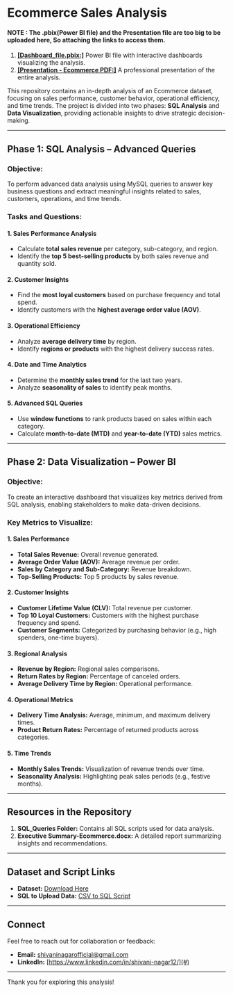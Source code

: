 # Ecommerce Sales Analysis

#### NOTE : The .pbix(Power BI file) and the Presentation file are too big to be uploaded here, So attaching the links to access them.

1. **[[Dashboard_file.pbix:]](https://drive.google.com/file/d/1qg100YR1Otk0u4yJRci5TbssgsC2wT3U/view?usp=sharing)** Power BI file with interactive dashboards visualizing the analysis.
2. **[[Presentation - Ecommerce PDF:]](https://drive.google.com/file/d/1EGWXmA52t6y60a--MH_J6AWcvRMmCpPT/view?usp=sharing)** A professional presentation of the entire analysis.

          
This repository contains an in-depth analysis of an Ecommerce dataset, focusing on sales performance, customer behavior, operational efficiency, and time trends. 
The project is divided into two phases: **SQL Analysis** and **Data Visualization**, providing actionable insights to drive strategic decision-making.

---

## **Phase 1: SQL Analysis – Advanced Queries**

### **Objective:**
To perform advanced data analysis using MySQL queries to answer key business questions and extract meaningful insights related to sales, customers, operations, and time trends.

### **Tasks and Questions:**

#### **1. Sales Performance Analysis**
- Calculate **total sales revenue** per category, sub-category, and region.
- Identify the **top 5 best-selling products** by both sales revenue and quantity sold.

#### **2. Customer Insights**
- Find the **most loyal customers** based on purchase frequency and total spend.
- Identify customers with the **highest average order value (AOV)**.

#### **3. Operational Efficiency**
- Analyze **average delivery time** by region.
- Identify **regions or products** with the highest delivery success rates.

#### **4. Date and Time Analytics**
- Determine the **monthly sales trend** for the last two years.
- Analyze **seasonality of sales** to identify peak months.

#### **5. Advanced SQL Queries**
- Use **window functions** to rank products based on sales within each category.
- Calculate **month-to-date (MTD)** and **year-to-date (YTD)** sales metrics.

---

## **Phase 2: Data Visualization – Power BI**

### **Objective:**
To create an interactive dashboard that visualizes key metrics derived from SQL analysis, enabling stakeholders to make data-driven decisions.

### **Key Metrics to Visualize:**

#### **1. Sales Performance**
- **Total Sales Revenue:** Overall revenue generated.
- **Average Order Value (AOV):** Average revenue per order.
- **Sales by Category and Sub-Category:** Revenue breakdown.
- **Top-Selling Products:** Top 5 products by sales revenue.

#### **2. Customer Insights**
- **Customer Lifetime Value (CLV):** Total revenue per customer.
- **Top 10 Loyal Customers:** Customers with the highest purchase frequency and spend.
- **Customer Segments:** Categorized by purchasing behavior (e.g., high spenders, one-time buyers).

#### **3. Regional Analysis**
- **Revenue by Region:** Regional sales comparisons.
- **Return Rates by Region:** Percentage of canceled orders.
- **Average Delivery Time by Region:** Operational performance.

#### **4. Operational Metrics**
- **Delivery Time Analysis:** Average, minimum, and maximum delivery times.
- **Product Return Rates:** Percentage of returned products across categories.

#### **5. Time Trends**
- **Monthly Sales Trends:** Visualization of revenue trends over time.
- **Seasonality Analysis:** Highlighting peak sales periods (e.g., festive months).

---

## **Resources in the Repository**

1. **SQL_Queries Folder:** Contains all SQL scripts used for data analysis.
2. **Executive Summary-Ecommerce.docx:** A detailed report summarizing insights and recommendations.

---

## **Dataset and Script Links**
- **Dataset:** [Download Here](https://drive.google.com/file/d/1ePnRbauLEyaJMQEgH0GqvL49nReeeUVW/view)
- **SQL to Upload Data:** [CSV to SQL Script](https://github.com/Ayushi0214/SQL-Python-Ecommerce-Project/blob/main/csv_to_sql.py)

---

## **Connect**
Feel free to reach out for collaboration or feedback:
- **Email:** shivaninagarofficial@gmail.com
- **LinkedIn:** [https://www.linkedin.com/in/shivani-nagar12/](#)

---

Thank you for exploring this analysis!

